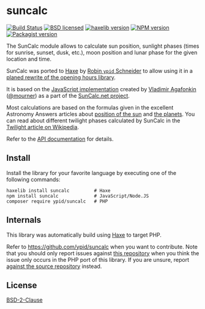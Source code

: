 # suncalc

<!-- This file was generated by https://github.com/ypid/suncalc/blob/master/scripts/template. Do not edit this file directly but
     instead have a look at: ./metainfo.json, ./templates/ports_README.md.j2 at https://github.com/ypid/suncalc. -->

[![Build Status](https://travis-ci.org/ypid/suncalc.svg?branch=master)](https://travis-ci.org/ypid/suncalc)
[![BSD licensed](https://img.shields.io/badge/license-BSD-blue.svg)](https://tldrlegal.com/license/bsd-2-clause-license-%28freebsd%29)
[![haxelib version](https://img.shields.io/badge/Haxe-v1.7.0-blue.svg)](http://lib.haxe.org/p/suncalc)
[![NPM version](https://img.shields.io/npm/v/suncalc.svg)](https://www.npmjs.org/package/suncalc)
[![Packagist version](https://img.shields.io/packagist/v/ypid/suncalc.svg)](https://packagist.org/packages/ypid/suncalc)


The SunCalc module allows to calculate sun position,
sunlight phases (times for sunrise, sunset, dusk, etc.),
moon position and lunar phase for the given location and time.

SunCalc was ported to [Haxe](https://en.wikipedia.org/wiki/Haxe) by [Robin `ypid` Schneider](https://github.com/ypid) to allow using it in a [planed rewrite of the opening hours library](https://github.com/opening-hours/opening_hours.js/issues/136).

It is based on the [JavaScript implementation](https://github.com/mourner/suncalc)
created by [Vladimir Agafonkin](http://agafonkin.com/en) ([@mourner](https://github.com/mourner))
as a part of the [SunCalc.net project](http://suncalc.net).

Most calculations are based on the formulas given in the excellent Astronomy Answers articles
about [position of the sun](http://aa.quae.nl/en/reken/zonpositie.html)
and [the planets](http://aa.quae.nl/en/reken/hemelpositie.html).
You can read about different twilight phases calculated by SunCalc
in the [Twilight article on Wikipedia](https://en.wikipedia.org/wiki/Twilight).

Refer to the [API documentation](https://ypid.github.io/suncalc/suncalc/SunCalc.html) for details.

## Install

Install the library for your favorite language by executing one of the following commands:

```Shell
haxelib install suncalc         # Haxe
npm install suncalc             # JavaScript/Node.JS
composer require ypid/suncalc   # PHP
```

## Internals
This library was automatically build using [Haxe](http://haxe.org/) to target PHP.

Refer to https://github.com/ypid/suncalc when you want to contribute. Note that you should only report issues against [this repository](https://github.com/ypid/suncalc-php) when you think the issue only occurs in the PHP port of this library. If you are unsure, report [against the source repository](https://github.com/ypid/suncalc) instead.

## License

[BSD-2-Clause](https://tldrlegal.com/license/bsd-2-clause-license-%28freebsd%29)

